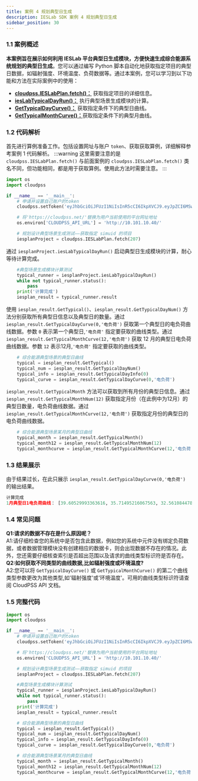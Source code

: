 ```yaml
---
title: 案例 4 规划典型日生成
description: IESLab SDK 案例 4 规划典型日生成
sidebar_position: 30
---
```


  
### 1.1 案例概述
**本案例旨在展示如何利用 IESLab 平台典型日生成模块，方便快速生成综合能源系统规划的典型日生成**。您可以通过编写 Python 脚本自动化地获取指定项目的典型日数据，如辐射强度、环境温度、负荷数据等。通过本案例，您可以学习到以下功能和方法在实际案例中的使用：
- [**cloudpss.IESLabPlan.fetch()：**](https://sdk-directory.com/api/cloudpss/setToken) 获取指定项目的详细信息。
- [**iesLabTypicalDayRun()：**](https://sdk-directory.com/api/cloudpss/setToken) 执行典型场景生成模块的计算。
- [**GetTypicalDayCurve()：**](https://sdk-directory.com/api/cloudpss/setToken) 
 获取指定条件下的典型日曲线。
- [**GetTypicalMonthCurve()：**](https://sdk-directory.com/api/cloudpss/setToken)获取指定条件下的典型月曲线。

### 1.2 代码解析
首先进行算例准备工作。包括设置网址与账户 `token`、获取获取算例，详细解释参考案例 1 代码解析。
:::warning
这里需要注意的是 `cloudpss.IESLabPlan.fetch()` 与前面案例的 `cloudpss.IESLabPlan.fetch()` 类名不同，但功能相同，都是用于获取算例。使用此方法时需要注意。
:::
```python
import os
import cloudpss

if __name__ == '__main__':
    # 申请并设置自己账户的token
    cloudpss.setToken('eyJhbGciOiJFUzI1NiIsInR5cCI6IkpXVCJ9.eyJpZCI6MSwidXNlcm5hbWUiOiJhZG1pbiIsInNjb3BlcyI6WyJtb2RlbDo5ODM2NyIsImZ1bmN0aW9uOjk4MzY3IiwiYXBwbGljYXRpb246MzI4MzEiXSwicm9sZXMiOlsiYWRtaW4iXSwidHlwZSI6ImFwcGx5IiwiZXhwIjoxNzQyMTIwODg2LCJub3RlIjoiU0RL5rWL6K-VIiwiaWF0IjoxNzExMDE2ODg2fQ.ntQdnpLMIoDTf6xaZvWXsA_dXDeaCppqKLLqj7UcpjXhVCLBH1xIv74XNtINyqahltFisOTbS9jlVUatdivR1A')  

    # 将'https://cloudpss.net/'替换为用户当前使用的平台网址地址
    os.environ['CLOUDPSS_API_URL'] = 'http://10.101.10.40/'

    # 规划设计典型场景生成测试——获取指定 simuid 的项目
    iesplanProject = cloudpss.IESLabPlan.fetch(207)
```
通过 `iesplanProject.iesLabTypicalDayRun()` 启动典型日生成模块的计算，耐心等待计算完成。
```python
    #典型场景生成模块计算测试
    typical_runner = iesplanProject.iesLabTypicalDayRun()
    while not typical_runner.status():
        pass
    print('计算完成')
    iesplan_result = typical_runner.result
```
使用 `iesplan_result.GetTypical()`、`iesplan_result.GetTypicalDayNum()` 方法分别获取所有典型日信息以及典型日的数量。通过 `iesplan_result.GetTypicalDayCurve(0,'电负荷')` 获取第一个典型日的电负荷曲线数据。参数 `0` 表示第一个典型日,`'电负荷'` 指定要获取的曲线类型。通过 `iesplan_result.GetTypicalMonthCurve(12,'电负荷')` 获取 12 月的典型日电负荷曲线数据。参数 `12` 表示12月,`'电负荷'` 指定要获取的曲线类型。
```python
    # 综合能源典型场景的典型日曲线
    typical = iesplan_result.GetTypical()
    typical_num = iesplan_result.GetTypicalDayNum()
    typical_info = iesplan_result.GetTypicalDayInfo(0)
    typical_curve = iesplan_result.GetTypicalDayCurve(0,'电负荷')
```
`iesplan_result.GetTypicalMonth` 方法可以获取到所有月份的典型日信息。通过 `iesplan_result.GetTypicalMonthNum(12)` 获取指定月份（在此例中为12月）的典型日数量，电负荷曲线数据。通过 `iesplan_result.GetTypicalMonthCurve(12,'电负荷')` 获取指定月份的典型日的电负荷曲线数据。 
```python
    # 综合能源典型场景某月的典型日曲线
    typical_month = iesplan_result.GetTypicalMonth()
    typical_month12 = iesplan_result.GetTypicalMonthNum(12)
    typical_monthcurve = iesplan_result.GetTypicalMonthCurve(12,'电负荷')  
```
### 1.3 结果展示
由于结果过长，在此只展示 `iesplan_result.GetTypicalDayCurve(0,'电负荷')` 的输出结果。
```python
计算完成
1月典型日1电负荷曲线： [39.60529993363616, 35.71495216067563, 32.56108447836463, 31.616657068002272, 29.329236551161326, 30.17835477332198, 31.824604387715084, 35.74094557563972, 43.417667461704404, 48.63367939783412, 49.56077786488708, 49.283514771936645, 47.28202181970084, 44.578706663434275, 40.29845766601221, 45.670430091926555, 46.814140350347024, 48.31309394661021, 49.16221216877085, 46.623521973943596, 47.524627026032455, 45.48847618717783, 41.00027987004295, 35.446353539379906]
```
### 1.4 常见问题
**Q1:请求的数据不存在是什么原因呢？**  
A1:请仔细检查您的系统中是否包含此数据，例如您的系统中元件没有绑定负荷数据，或者数据管理模块没有创建相应的数据卡，则会出现数据不存在的情况。此外，您还需要仔细核查索引是否超出范围以及请求的曲线类型标识符是否存在。  
**Q2:如何获取不同类型的曲线数据,比如辐射强度或环境温度?**  
A2:您可以将 `GetTypicalDayCurve()` 或 `GetTypicalMonthCurve()` 的第二个曲线类型参数更改为其他类型,如'辐射强度'或'环境温度'。可用的曲线类型标识符请查阅 CloudPSS API 文档。  

### 1.5 完整代码
```python
import os
import cloudpss

if __name__ == '__main__':
    # 申请并设置自己账户的token
    cloudpss.setToken('eyJhbGciOiJFUzI1NiIsInR5cCI6IkpXVCJ9.eyJpZCI6MSwidXNlcm5hbWUiOiJhZG1pbiIsInNjb3BlcyI6WyJtb2RlbDo5ODM2NyIsImZ1bmN0aW9uOjk4MzY3IiwiYXBwbGljYXRpb246MzI4MzEiXSwicm9sZXMiOlsiYWRtaW4iXSwidHlwZSI6ImFwcGx5IiwiZXhwIjoxNzQyMTIwODg2LCJub3RlIjoiU0RL5rWL6K-VIiwiaWF0IjoxNzExMDE2ODg2fQ.ntQdnpLMIoDTf6xaZvWXsA_dXDeaCppqKLLqj7UcpjXhVCLBH1xIv74XNtINyqahltFisOTbS9jlVUatdivR1A')  

    # 将'https://cloudpss.net/'替换为用户当前使用的平台网址地址
    os.environ['CLOUDPSS_API_URL'] = 'http://10.101.10.40/'

    # 规划设计典型场景生成测试——获取指定 simuid 的项目
    iesplanProject = cloudpss.IESLabPlan.fetch(207)

    #典型场景生成模块计算测试
    typical_runner = iesplanProject.iesLabTypicalDayRun()
    while not typical_runner.status():
        pass
    print('计算完成')
    iesplan_result = typical_runner.result

    # 综合能源典型场景的典型日曲线
    typical = iesplan_result.GetTypical()
    typical_num = iesplan_result.GetTypicalDayNum()
    typical_info = iesplan_result.GetTypicalDayInfo(0)
    typical_curve = iesplan_result.GetTypicalDayCurve(0,'电负荷')

    # 综合能源典型场景某月的典型日曲线
    typical_month = iesplan_result.GetTypicalMonth()
    typical_month12 = iesplan_result.GetTypicalMonthNum(12)
    typical_monthcurve = iesplan_result.GetTypicalMonthCurve(12,'电负荷')  
```

